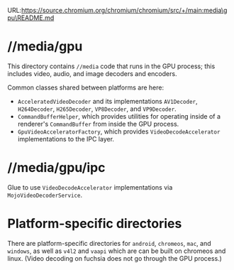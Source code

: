 URL:https://source.chromium.org/chromium/chromium/src/+/main:media\gpu\README.md
# //media/gpu

This directory contains `//media` code that runs in the GPU process; this
includes video, audio, and image decoders and encoders.

Common classes shared between platforms are here:

* `AcceleratedVideoDecoder` and its implementations `AV1Decoder`, `H264Decoder`,
  `H265Decoder`, `VP8Decoder`, and `VP9Decoder`.
* `CommandBufferHelper`, which provides utilities for operating inside of a
  renderer's `CommandBuffer` from inside the GPU process.
* `GpuVideoAcceleratorFactory`, which provides `VideoDecodeAccelerator`
  implementations to the IPC layer.

# //media/gpu/ipc

Glue to use `VideoDecodeAccelerator` implementations via
`MojoVideoDecoderService`.

# Platform-specific directories

There are platform-specific directories for `android`, `chromeos`, `mac`, and
`windows`, as well as `v4l2` and `vaapi` which are can be built on chromeos and
linux. (Video decoding on fuchsia does not go through the GPU process.)